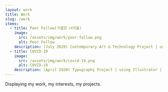 ```yaml
---
layout: work
title: Work
slug: /work
items:
  - title: Poor Fellow(가엾은 녀석들)
    image:
      src: /assets/img/work/poor-fellow.png
      alt: Poor Fellow
    description: (July 2020) Contemporary Art & Technology Project | using AR | was located in Gangnam-gu, Seoul, South Korea.
  - title: COVID-19
    image:
      src: /assets/img/work/covid-19.png
      alt: COVID-19
    description: (April 2020) Typography Project | using Illustrator | 'This is the world we live in.'
---
```


Displaying my work, my interests, my projects.
<br />
<br />
